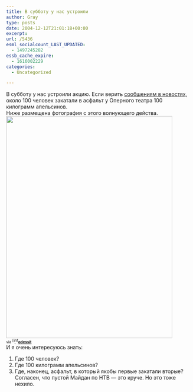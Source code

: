```yaml
---
title: В субботу у нас устроили
author: Gray
type: posts
date: 2004-12-12T21:01:18+00:00
excerpt:
url: /5436
esml_socialcount_LAST_UPDATED:
  - 1497245282
essb_cache_expire:
  - 1616002229
categories:
  - Uncategorized

---
```








В субботу у нас устроили акцию. Если верить <a href="http://www.korrespondent.net/main/109075/" target="_blank">сообщениям в новостях</a>, около 100 человек закатали в асфальт у Оперного театра 100 килограмм апельсинов.  
Ниже размещена фотография с этого волнующего действа.  
<img src="https://i1.wp.com/www.ljplus.ru/img/nicky_santoro/nakolotye_apelsinki.jpg?resize=450%2C600" alt="" width="450" height="600" border="0" data-recalc-dims="1" />  
<font size="1">via <a href="http://www.livejournal.com/userinfo.bml?user=odessit"><img src="https://i2.wp.com/stat.livejournal.com/img/community.gif?resize=16%2C16" alt="[info]" style="border: 0pt none ; vertical-align: bottom;" height="16" width="16"  data-recalc-dims="1" /></a><a href="http://www.livejournal.com/community/odessit/"><b>odessit</b></a></font>  
И я очень интересуюсь знать:  
1. Где 100 человек?  
2. Где 100 килограмм апельсинов?  
3. Где, наконец, асфальт, в который якобы первые закатали вторые?  
Согласен, что пустой Майдан по НТВ &#8212; это круче. Но это тоже нехило.